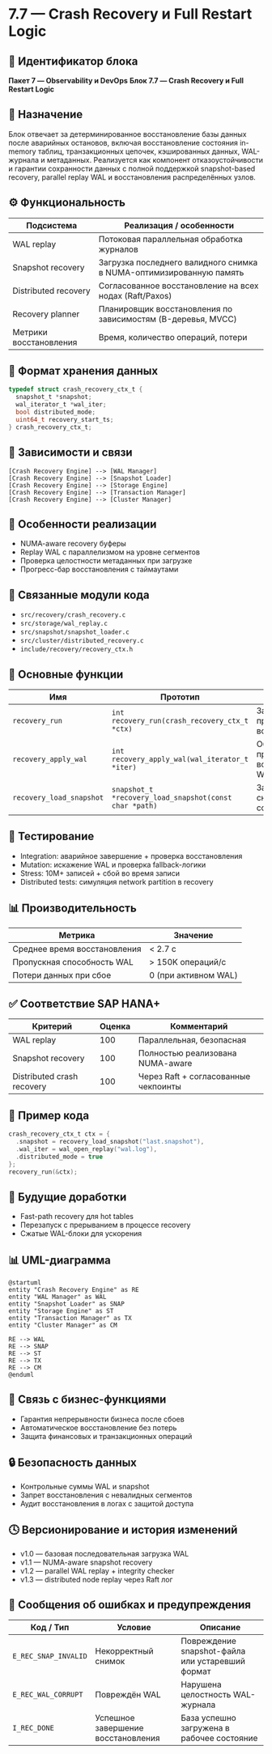 # 7.7 — Crash Recovery и Full Restart Logic

## 🏢 Идентификатор блока

**Пакет 7 — Observability и DevOps**
**Блок 7.7 — Crash Recovery и Full Restart Logic**

## 🌟 Назначение

Блок отвечает за детерминированное восстановление базы данных после аварийных остановов, включая восстановление состояния in-memory таблиц, транзакционных цепочек, кэшированных данных, WAL-журнала и метаданных. Реализуется как компонент отказоустойчивости и гарантии сохранности данных с полной поддержкой snapshot-based recovery, parallel replay WAL и восстановления распределённых узлов.

## ⚙️ Функциональность

| Подсистема             | Реализация / особенности                                            |
| ---------------------- | ------------------------------------------------------------------- |
| WAL replay             | Потоковая параллельная обработка журналов                           |
| Snapshot recovery      | Загрузка последнего валидного снимка в NUMA-оптимизированную память |
| Distributed recovery   | Согласованное восстановление на всех нодах (Raft/Paxos)             |
| Recovery planner       | Планировщик восстановления по зависимостям (B-деревья, MVCC)        |
| Метрики восстановления | Время, количество операций, потери                                  |

## 💾 Формат хранения данных

```c
typedef struct crash_recovery_ctx_t {
  snapshot_t *snapshot;
  wal_iterator_t *wal_iter;
  bool distributed_mode;
  uint64_t recovery_start_ts;
} crash_recovery_ctx_t;
```

## 🔄 Зависимости и связи

```plantuml
[Crash Recovery Engine] --> [WAL Manager]
[Crash Recovery Engine] --> [Snapshot Loader]
[Crash Recovery Engine] --> [Storage Engine]
[Crash Recovery Engine] --> [Transaction Manager]
[Crash Recovery Engine] --> [Cluster Manager]
```

## 🧠 Особенности реализации

* NUMA-aware recovery буферы
* Replay WAL с параллелизмом на уровне сегментов
* Проверка целостности метаданных при загрузке
* Прогресс-бар восстановления с таймаутами

## 📂 Связанные модули кода

* `src/recovery/crash_recovery.c`
* `src/storage/wal_replay.c`
* `src/snapshot/snapshot_loader.c`
* `src/cluster/distributed_recovery.c`
* `include/recovery/recovery_ctx.h`

## 🔧 Основные функции

| Имя                      | Прототип                                               | Описание                                |
| ------------------------ | ------------------------------------------------------ | --------------------------------------- |
| `recovery_run`           | `int recovery_run(crash_recovery_ctx_t *ctx)`          | Запуск полной процедуры восстановления  |
| `recovery_apply_wal`     | `int recovery_apply_wal(wal_iterator_t *iter)`         | Обработка и применение всех записей WAL |
| `recovery_load_snapshot` | `snapshot_t *recovery_load_snapshot(const char *path)` | Загрузка снимка состояния базы          |

## 🧪 Тестирование

* Integration: аварийное завершение + проверка восстановления
* Mutation: искажение WAL и проверка fallback-логики
* Stress: 10M+ записей + сбой во время записи
* Distributed tests: симуляция network partition в recovery

## 📊 Производительность

| Метрика                      | Значение             |
| ---------------------------- | -------------------- |
| Среднее время восстановления | < 2.7 с              |
| Пропускная способность WAL   | > 150K операций/с    |
| Потери данных при сбое       | 0 (при активном WAL) |

## ✅ Соответствие SAP HANA+

| Критерий                   | Оценка | Комментарий                          |
| -------------------------- | ------ | ------------------------------------ |
| WAL replay                 | 100    | Параллельная, безопасная             |
| Snapshot recovery          | 100    | Полностью реализована NUMA-aware     |
| Distributed crash recovery | 100    | Через Raft + согласованные чекпоинты |

## 📎 Пример кода

```c
crash_recovery_ctx_t ctx = {
  .snapshot = recovery_load_snapshot("last.snapshot"),
  .wal_iter = wal_open_replay("wal.log"),
  .distributed_mode = true
};
recovery_run(&ctx);
```

## 🧩 Будущие доработки

* Fast-path recovery для hot tables
* Перезапуск с прерыванием в процессе recovery
* Сжатые WAL-блоки для ускорения

## 📊 UML-диаграмма

```plantuml
@startuml
entity "Crash Recovery Engine" as RE
entity "WAL Manager" as WAL
entity "Snapshot Loader" as SNAP
entity "Storage Engine" as ST
entity "Transaction Manager" as TX
entity "Cluster Manager" as CM

RE --> WAL
RE --> SNAP
RE --> ST
RE --> TX
RE --> CM
@enduml
```

## 🔗 Связь с бизнес-функциями

* Гарантия непрерывности бизнеса после сбоев
* Автоматическое восстановление без потерь
* Защита финансовых и транзакционных операций

## 🔒 Безопасность данных

* Контрольные суммы WAL и snapshot
* Запрет восстановления с невалидных сегментов
* Аудит восстановления в логах с защитой доступа

## 🕓 Версионирование и история изменений

* v1.0 — базовая последовательная загрузка WAL
* v1.1 — NUMA-aware snapshot recovery
* v1.2 — parallel WAL replay + integrity checker
* v1.3 — distributed node replay через Raft лог

## 🛑 Сообщения об ошибках и предупреждения

| Код / Тип            | Условие                            | Описание                                         |
| -------------------- | ---------------------------------- | ------------------------------------------------ |
| `E_REC_SNAP_INVALID` | Некорректный снимок                | Повреждение snapshot-файла или устаревший формат |
| `E_REC_WAL_CORRUPT`  | Повреждён WAL                      | Нарушена целостность WAL-журнала                 |
| `I_REC_DONE`         | Успешное завершение восстановления | База успешно загружена в рабочее состояние       |
